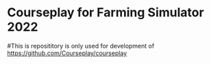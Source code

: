 # Courseplay for Farming Simulator 2022

#This is reposititory is only used for development of https://github.com/Courseplay/courseplay
